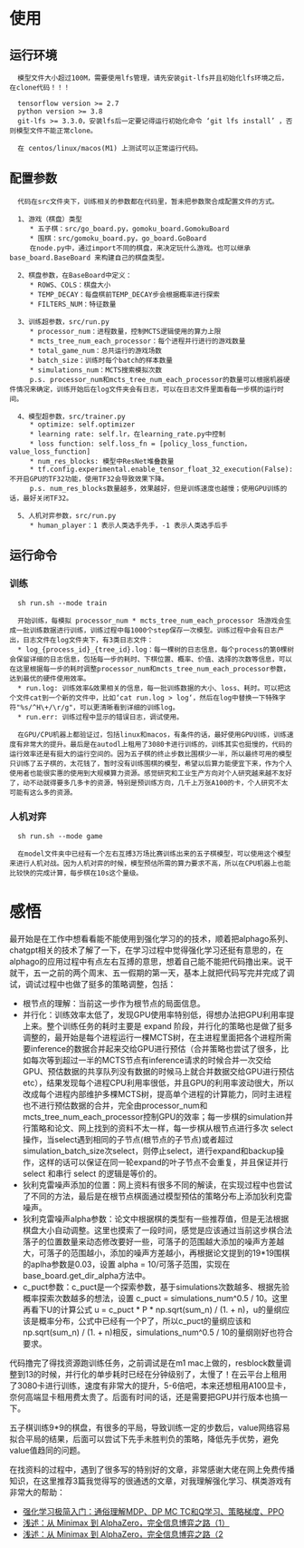 # 使用
## 运行环境
      模型文件大小超过100M，需要使用lfs管理，请先安装git-lfs并且初始化lfs环境之后，在clone代码！！！
      
      tensorflow version >= 2.7
      python version >= 3.8
      git-lfs >= 3.3.0，安装lfs后一定要记得运行初始化命令 ‘git lfs install’ ，否则模型文件不能正常clone。
      
      在 centos/linux/macos(M1) 上测试可以正常运行代码。

## 配置参数
      代码在src文件夹下，训练相关的参数都在代码里，暂未把参数聚合成配置文件的方式。
      
      1、游戏（棋盘）类型
         * 五子棋：src/go_board.py，gomoku_board.GomokuBoard
         * 围棋：src/gomoku_board.py，go_board.GoBoard
         在node.py中，通过import不同的棋盘，来决定玩什么游戏。也可以继承 base_board.BaseBoard 来构建自己的棋盘类型。
         
      2、棋盘参数，在BaseBoard中定义：
         * ROWS、COLS：棋盘大小
         * TEMP_DECAY：每盘棋前TEMP_DECAY步会根据概率进行探索
         * FILTERS_NUM：特征数量
         
      3、训练超参数，src/run.py
         * processor_num：进程数量，控制MCTS逻辑使用的算力上限
         * mcts_tree_num_each_processor：每个进程并行进行的游戏数量
         * total_game_num：总共运行的游戏场数
         * batch_size：训练时每个batch的样本数量
         * simulations_num：MCTS搜索模拟次数
         p.s. processor_num和mcts_tree_num_each_processor的数量可以根据机器硬件情况来确定，训练开始后在log文件夹会有日志，可以在日志文件里面看每一步棋的运行时间。
      
      4、模型超参数，src/trainer.py
         * optimize: self.optimizer
         * learning rate: self.lr，在learning_rate.py中控制
         * loss function: self.loss_fn = [policy_loss_function，value_loss_function]
         * num_res_blocks: 模型中ResNet堆叠数量
         * tf.config.experimental.enable_tensor_float_32_execution(False): 不开启GPU的TF32功能，使用TF32会导致效果下降。
         p.s. num_res_blocks数量越多，效果越好，但是训练速度也越慢；使用GPU训练的话，最好关闭TF32。

      5、人机对弈参数，src/run.py
         * human_player：1 表示人类选手先手，-1 表示人类选手后手
         
## 运行命令
### 训练
      sh run.sh --mode train
      
      开始训练，每模拟 processor_num * mcts_tree_num_each_processor 场游戏会生成一批训练数据进行训练，训练过程中每1000个step保存一次模型。训练过程中会有日志产出，日志文件在log文件夹下，有3类日志文件：
      * log_{process_id}_{tree_id}.log：每一棵树的日志信息，每个process的第0棵树会保留详细的日志信息，包括每一步的耗时、下棋位置、概率、价值、选择的次数等信息，可以在这里根据每一步的耗时调整processor_num和mcts_tree_num_each_processor参数，达到最优的硬件使用效率。
      * run.log: 训练效率&效果相关的信息，每一批训练数据的大小、loss、耗时。可以把这个文件cat到一个新的文件中，比如‘cat run.log > log‘，然后在log中替换一下特殊字符"%s/^H\+/\r/g"，可以更清晰看到详细的训练log。
      * run.err: 训练过程中显示的错误日志，调试使用。

      在GPU/CPU机器上都验证过，包括linux和macos，有条件的话，最好使用GPU训练，训练速度有非常大的提升。最后是在autodl上租用了3080卡进行训练的，训练其实也挺慢的，代码的运行效率还是有挺大的运行空间的。因为五子棋的终止步数比围棋少一半，所以最终可用的模型只训练了五子棋的，太花钱了，暂时没有训练围棋的模型，希望以后算力能便宜下来，作为个人使用者也能很实惠的使用到大规模算力资源。感觉研究和工业生产方向对个人研究越来越不友好了，动不动就得要多几多卡的资源，特别是预训练方向，几千上万张A100的卡，个人研究不太可能有这么多的资源。
      
### 人机对弈
      sh run.sh --mode game
      
      在model文件夹中已经有一个左右互搏3万场比赛训练出来的五子棋模型，可以使用这个模型来进行人机对战。因为人机对弈的时候，模型预估所需的算力要求不高，所以在CPU机器上也能比较快的完成计算，每步棋在10s这个量级。

# 感悟
   最开始是在工作中想看看能不能使用到强化学习的的技术，顺着把alphago系列、chatgpt相关的技术了解了一下，在学习过程中觉得强化学习还挺有意思的，在alphago的应用过程中有点左右互搏的意思，想着自己能不能把代码撸出来。说干就干，五一之前的两个周末、五一假期的第一天，基本上就把代码写完并完成了调试，调试过程中也做了挺多的策略调整，包括：
   * 根节点的理解：当前这一步作为根节点的局面信息。
   * 并行化：训练效率太低了，发现GPU使用率特别低，得想办法把GPU利用率提上来。整个训练任务的耗时主要是 expand 阶段，并行化的策略也是做了挺多调整的，最开始是每个进程运行一棵MCTS树，在主进程里面把各个进程所需要inference的数据合并起来交给GPU进行预估（合并策略也尝试了很多，比如每次等到超过一半的MCTS节点有inference请求的时候合并一次交给GPU、预估数据的共享队列没有数据的时候马上就合并数据交给GPU进行预估 etc），结果发现每个进程CPU利用率很低，并且GPU的利用率波动很大，所以改成每个进程内部维护多棵MCTS树，提高单个进程的计算能力，同时主进程也不进行预估数据的合并，完全由processor_num和mcts_tree_num_each_processor控制GPU的效率；每一步棋的simulation并行策略和论文、网上找到的资料不太一样，每一步棋从根节点进行多次 select 操作，当select遇到相同的子节点(根节点的子节点)或者超过simulation_batch_size次select，则停止select，进行expand和backup操作，这样的话可以保证在同一轮expand的叶子节点不会重复，并且保证并行 select 和串行 select 的逻辑是等价的。
   * 狄利克雷噪声添加的位置：网上资料有很多不同的解读，在实现过程中也尝试了不同的方法，最后是在根节点棋面通过模型预估的策略分布上添加狄利克雷噪声。
   * 狄利克雷噪声alpha参数：论文中根据棋的类型有一些推荐值，但是无法根据棋盘大小自动调整。这里也摸索了一段时间，感觉是应该通过当前这步棋合法落子的位置数量来动态修改要好一些，可落子的范围越大添加的噪声方差越大，可落子的范围越小，添加的噪声方差越小，再根据论文提到的19*19围棋的aplha参数是0.03，设置 alpha = 10/可落子范围，实现在base_board.get_dir_alpha方法中。
   * c_puct参数：c_puct是一个探索参数，基于simulations次数越多、根据先验概率探索次数越多的想法，设置 c_puct = simulations_num^0.5 / 10。这里再看下U的计算公式 u = c_puct * P * np.sqrt(sum_n) / (1. + n)，u的量纲应该是概率分布，公式中已经有一个P了，所以c_puct的量纲应该和np.sqrt(sum_n) / (1. + n)相反，simulations_num^0.5 / 10的量纲刚好也符合要求。

   代码撸完了得找资源跑训练任务，之前调试是在m1 mac上做的，resblock数量调整到13的时候，并行化的单步耗时已经在分钟级别了，太慢了！在云平台上租用了3080卡进行训练，速度有非常大的提升，5-6倍吧，本来还想租用A100显卡，奈何高端显卡租用费太贵了。后面有时间的话，还是需要把GPU并行版本也搞一下。

   五子棋训练9*9的棋盘，有很多的平局，导致训练一定的步数后，value网络容易拟合平局的结果，后面可以尝试下先手未胜判负的策略，降低先手优势，避免value值趋同的问题。
     
   在找资料的过程中，遇到了很多写的特别好的文章，非常感谢大佬在网上免费传播知识，在这里推荐3篇我觉得写的很通透的文章，对我理解强化学习、棋类游戏有非常大的帮助：
   * [强化学习极简入门：通俗理解MDP、DP MC TC和Q学习、策略梯度、PPO](https://blog.csdn.net/v_JULY_v/article/details/128965854)
   * [浅述：从 Minimax 到 AlphaZero，完全信息博弈之路（1）](https://zhuanlan.zhihu.com/p/31809930)
   * [浅述：从 Minimax 到 AlphaZero，完全信息博弈之路（2](https://zhuanlan.zhihu.com/p/32073374)
